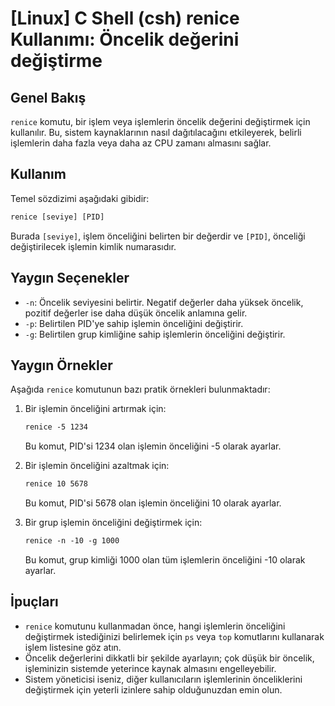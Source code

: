 # [Linux] C Shell (csh) renice Kullanımı: Öncelik değerini değiştirme

## Genel Bakış
`renice` komutu, bir işlem veya işlemlerin öncelik değerini değiştirmek için kullanılır. Bu, sistem kaynaklarının nasıl dağıtılacağını etkileyerek, belirli işlemlerin daha fazla veya daha az CPU zamanı almasını sağlar.

## Kullanım
Temel sözdizimi aşağıdaki gibidir:

```csh
renice [seviye] [PID]
```

Burada `[seviye]`, işlem önceliğini belirten bir değerdir ve `[PID]`, önceliği değiştirilecek işlemin kimlik numarasıdır.

## Yaygın Seçenekler
- `-n`: Öncelik seviyesini belirtir. Negatif değerler daha yüksek öncelik, pozitif değerler ise daha düşük öncelik anlamına gelir.
- `-p`: Belirtilen PID'ye sahip işlemin önceliğini değiştirir.
- `-g`: Belirtilen grup kimliğine sahip işlemlerin önceliğini değiştirir.

## Yaygın Örnekler
Aşağıda `renice` komutunun bazı pratik örnekleri bulunmaktadır:

1. Bir işlemin önceliğini artırmak için:
   ```csh
   renice -5 1234
   ```
   Bu komut, PID'si 1234 olan işlemin önceliğini -5 olarak ayarlar.

2. Bir işlemin önceliğini azaltmak için:
   ```csh
   renice 10 5678
   ```
   Bu komut, PID'si 5678 olan işlemin önceliğini 10 olarak ayarlar.

3. Bir grup işlemin önceliğini değiştirmek için:
   ```csh
   renice -n -10 -g 1000
   ```
   Bu komut, grup kimliği 1000 olan tüm işlemlerin önceliğini -10 olarak ayarlar.

## İpuçları
- `renice` komutunu kullanmadan önce, hangi işlemlerin önceliğini değiştirmek istediğinizi belirlemek için `ps` veya `top` komutlarını kullanarak işlem listesine göz atın.
- Öncelik değerlerini dikkatli bir şekilde ayarlayın; çok düşük bir öncelik, işleminizin sistemde yeterince kaynak almasını engelleyebilir.
- Sistem yöneticisi iseniz, diğer kullanıcıların işlemlerinin önceliklerini değiştirmek için yeterli izinlere sahip olduğunuzdan emin olun.